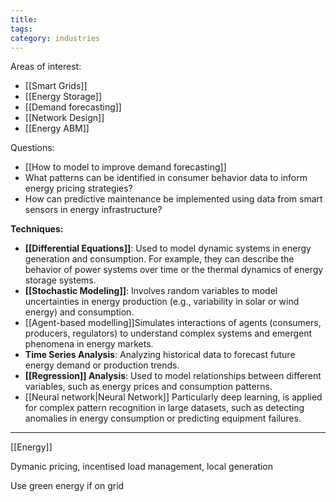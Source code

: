 ```yaml
---
title: 
tags: 
category: industries
---
```

Areas of interest:
- [[Smart Grids]]
- [[Energy Storage]]
- [[Demand forecasting]]
- [[Network Design]]
- [[Energy ABM]]

Questions:
- [[How to model to improve demand forecasting]]
- What patterns can be identified in consumer behavior data to inform energy pricing strategies?
- How can predictive maintenance be implemented using data from smart sensors in energy infrastructure?

**Techniques:**
- **[[Differential Equations]]**: Used to model dynamic systems in energy generation and consumption. For example, they can describe the behavior of power systems over time or the thermal dynamics of energy storage systems.
- **[[Stochastic Modeling]]**: Involves random variables to model uncertainties in energy production (e.g., variability in solar or wind energy) and consumption.
- [[Agent-based modelling]]Simulates interactions of agents (consumers, producers, regulators) to understand complex systems and emergent phenomena in energy markets.
- **Time Series Analysis**: Analyzing historical data to forecast future energy demand or production trends.
- **[[Regression]] Analysis**: Used to model relationships between different variables, such as energy prices and consumption patterns.
- [[Neural network|Neural Network]] Particularly deep learning, is applied for complex pattern recognition in large datasets, such as detecting anomalies in energy consumption or predicting equipment failures.

---

[[Energy]]   

Dymanic pricing, incentised load management, local generation 
  
Use green energy if on grid